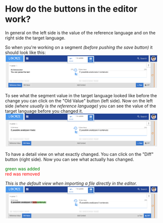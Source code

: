 # How do the buttons in the editor work?

In general on the left side is the value of the reference language and on the right side the target language.

So when you're working on a segment *(before pushing the save button)* it should look like this:
![](editor_buttons_1.png)


To see what the segment value in the target language looked like before the change you can click on the "Old Value" button (left side). Now on the left side *(where usually is the reference language)* you can see the value of the target language before you changed it.
![](editor_buttons_2.png)


To have a detail view on what exactly changed. You can click on the "Diff" button (right side).
Now you can see what actually has changed.

<span style="color: green;">green was added</span><br />
<span style="color: red;">red was removed</span>

*This is the default view when importing a file directly in the editor.*
![](editor_buttons_3.png)

